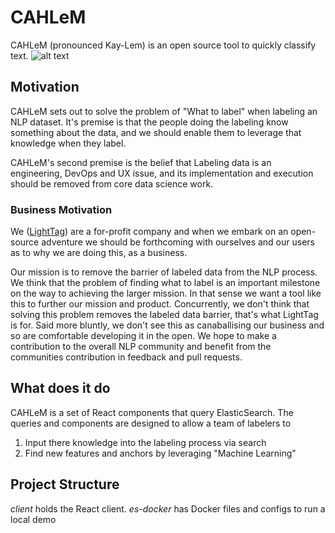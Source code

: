 # CAHLeM
CAHLeM (pronounced Kay-Lem) is an open source tool to quickly classify text. 
![alt text]('/assets/img/demo.gif')

## Motivation
CAHLeM sets out to solve the problem of "What to label" when labeling an NLP dataset. It's premise is that the 
people doing the labeling know something about the data, and we should enable them to leverage that knowledge when they label. 

CAHLeM's second premise is the belief that Labeling data is an engineering, DevOps and UX issue, and its implementation and execution should be removed from core data science work. 

### Business Motivation
We ([LightTag](https://lighttag.io)) are a for-profit company and when we embark on an open-source adventure we should be forthcoming with ourselves and our users as to why we are doing this, as a business. 

Our mission is to remove the barrier of labeled data from the NLP process. We think that the problem of finding what to label is an important milestone on the way to achieving the larger mission. In that sense we want a tool like this to further our mission and product. 
Concurrently, we don't think that solving this problem removes the labeled data barrier, that's what LightTag is for. Said more bluntly, we don't see this as canaballising our business and so are comfortable developing it in the open. We hope to make a contribution to the overall NLP community and benefit from the communities contribution in feedback and pull requests. 

## What does it do

CAHLeM is a set of React components that query ElasticSearch. The queries and components are designed to allow a team of labelers to 
1. Input there knowledge into the labeling process via search
2. Find new features and anchors by leveraging "Machine Learning" 

## Project Structure
*client* holds the React client.
*es-docker* has Docker files and configs to run a local demo
